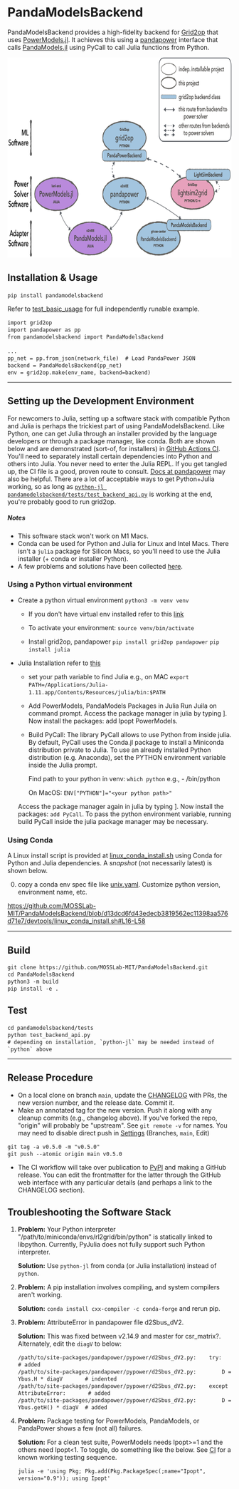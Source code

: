 # PandaModelsBackend

PandaModelsBackend provides a high-fidelity backend for [Grid2op](https://github.com/Grid2op/grid2op) that uses [PowerModels.jl](https://github.com/lanl-ansi/PowerModels.jl). It achieves this using a [pandapower](https://github.com/e2nIEE/pandapower) interface that calls [PandaModels.jl](https://github.com/e2nIEE/PandaModels.jl) using PyCall to call Julia functions from Python.

<img src="https://github.com/MOSSLab-MIT/PandaModelsBackend/blob/main/devtools/power_software_map.png" height=450>

## Installation & Usage

```pip install pandamodelsbackend```

Refer to [test_basic_usage](pandamodelsbackend/tests/test_basic_usage.py) for full independently runable example.

```
import grid2op
import pandapower as pp
from pandamodelsbackend import PandaModelsBackend

...
pp_net = pp.from_json(network_file)  # Load PandaPower JSON
backend = PandaModelsBackend(pp_net)
env = grid2op.make(env_name, backend=backend)
```

-----

## Setting up the Development Environment

For newcomers to Julia, setting up a software stack with compatible Python and Julia is perhaps the trickiest part of using PandaModelsBackend.
Like Python, one can get Julia through an installer provided by the language developers or through a package manager, like conda.
Both are shown below and are demonstrated (sort-of, for installers) in [GitHub Actions CI](.github/workflows/ci.yml).
You'll need to separately install certain dependencies into Python and others into Julia. You never need to enter the Julia REPL.
If you get tangled up, the CI file is a good, proven route to consult.
[Docs at pandapower](https://pandapower.readthedocs.io/en/v2.6.0/opf/powermodels.html) may also be helpful.
There are a lot of acceptable ways to get Python+Julia working, so as long as [`python-jl pandamodelsbackend/tests/test_backend_api.py`](pandamodelsbackend/tests/test_backend_api.py) is working at the end, you're probably good to run grid2op.

##### Notes

* This software stack won't work on M1 Macs.
* Conda can be used for Python and Julia for Linux and Intel Macs. There isn't a `julia` package for Silicon Macs, so you'll need to use the Julia installer (+ conda or installer Python).
* A few problems and solutions have been collected [here](#troubleshooting-the-software-stack).

### Using a Python virtual environment

- Create a python virtual environment
```python3 -m venv venv```

    - If you don't have virtual env installed refer to this [link](https://www.geeksforgeeks.org/python-virtual-environment/)

    - To activate your environment:
    ```source venv/bin/activate```

    - Install grid2op, pandapower
    ```pip install grid2op pandapower```
    ```pip install julia```

- Julia Installation refer to [this](https://docs.julialang.org/en/v1/manual/installation/)

    - set your path variable to find Julia e.g., on MAC
    ```export PATH=/Applications/Julia-1.11.app/Contents/Resources/julia/bin:$PATH```

    - Add PowerModels, PandaModels Packages in Julia
    Run Juila on command prompt. Access the package manager in julia by typing ]. Now install the packages: add Ipopt PowerModels.

    - Build PyCall: The library PyCall allows to use Python from inside julia. By default, PyCall uses the Conda.jl package to install a Miniconda distribution private to Julia. To use an already installed Python distribution (e.g. Anaconda), set the PYTHON environment variable inside the Julia prompt.

        Find path to your python in venv:
        ```which python```
        e.g., <your python path>  - <your venv folder>/bin/python

        On MacOS:
        ```ENV["PYTHON"]="<your python path>"```

     Access the package manager again in julia by typing ]. Now install the packages: ```add PyCall```. To pass the python environment variable, running build PyCall inside the julia package manager may be necessary.

### Using Conda

A Linux install script is provided at [linux_conda_install.sh](devtools/linux_conda_install.sh) using Conda for Python and Julia dependencies. A *snapshot* (not necessarily latest) is shown below.

0. copy a conda env spec file like [unix.yaml](devtools/conda-envs/unix.yaml). Customize python version, environment name, etc.

https://github.com/MOSSLab-MIT/PandaModelsBackend/blob/d13dcd6fd43edecb3819562ec11398aa576d71e7/devtools/linux_conda_install.sh#L16-L58

-----

## Build
```
git clone https://github.com/MOSSLab-MIT/PandaModelsBackend.git
cd PandaModelsBackend
python3 -m build
pip install -e .
```

## Test
```
cd pandamodelsbackend/tests
python test_backend_api.py
# depending on installation, `python-jl` may be needed instead of `python` above
```

-----

## Release Procedure

* On a local clone on branch `main`, update the [CHANGELOG](changelog.md) with PRs, the new version number, and the release date. Commit it.
* Make an annotated tag for the new version. Push it along with any cleanup commits (e.g., changelog above). If you've forked the repo, "origin" will probably be "upstream". See `git remote -v` for names. You may need to disable direct push in [Settings](https://github.com/MOSSLab-MIT/PandaModelsBackend/settings) (Branches, `main`, Edit)
```
git tag -a v0.5.0 -m "v0.5.0"
git push --atomic origin main v0.5.0
```
* The CI workflow will take over publication to [PyPI](https://pypi.org/project/pandamodelsbackend/) and making a GitHub release. You can edit the frontmatter for the latter through the GitHub web interface with any particular details (and perhaps a link to the CHANGELOG section).

## Troubleshooting the Software Stack

1. **Problem:**
   Your Python interpreter "/path/to/miniconda/envs/rl2grid/bin/python"
   is statically linked to libpython. Currently, PyJulia does not fully
   support such Python interpreter.

   **Solution:**
   Use `python-jl` from conda (or Julia installation) instead of `python`.

2. **Problem:**
   A pip installation involves compiling, and system compilers aren't working.

   **Solution:**
   `conda install cxx-compiler -c conda-forge` and rerun pip.

3. **Problem:**
   AttributeError in pandapower file d2Sbus_dV2.

   **Solution:**
   This was fixed between v2.14.9 and master for csr_matrix?. Alternately, edit the `diagV` to below:
   ```
   /path/to/site-packages/pandapower/pypower/d2Sbus_dV2.py:    try:                         # added
   /path/to/site-packages/pandapower/pypower/d2Sbus_dV2.py:        D = Ybus.H * diagV       # indented
   /path/to/site-packages/pandapower/pypower/d2Sbus_dV2.py:    except AttributeError:       # added
   /path/to/site-packages/pandapower/pypower/d2Sbus_dV2.py:        D = Ybus.getH() * diagV  # added
   ```

4. **Problem:**
   Package testing for PowerModels, PandaModels, or PandaPower shows a few (not all) failures.

   **Solution:**
   For a clean test suite, PowerModels needs Ipopt>=1 and the others need Ipopt<1. To toggle, do
   something like the below. See [CI](.github/workflows/ci.yml) for a known working testing sequence.
   ```
   julia -e 'using Pkg; Pkg.add(Pkg.PackageSpec(;name="Ipopt", version="0.9")); using Ipopt'
   ```
